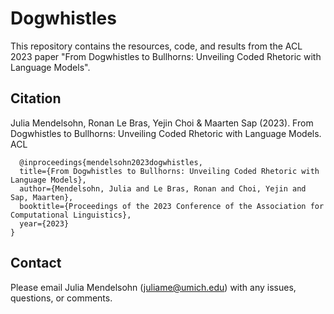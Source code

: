 # Dogwhistles
This repository contains the resources, code, and results from the ACL 2023 paper "From Dogwhistles to Bullhorns: Unveiling Coded Rhetoric with Language Models".


## Citation
Julia Mendelsohn, Ronan Le Bras, Yejin Choi & Maarten Sap (2023). From Dogwhistles to Bullhorns: Unveiling Coded Rhetoric with Language Models. ACL

```
  @inproceedings{mendelsohn2023dogwhistles,
  title={From Dogwhistles to Bullhorns: Unveiling Coded Rhetoric with Language Models},
  author={Mendelsohn, Julia and Le Bras, Ronan and Choi, Yejin and Sap, Maarten},
  booktitle={Proceedings of the 2023 Conference of the Association for Computational Linguistics},
  year={2023}
}
  ```

## Contact
Please email Julia Mendelsohn (juliame@umich.edu) with any issues, questions, or comments.

